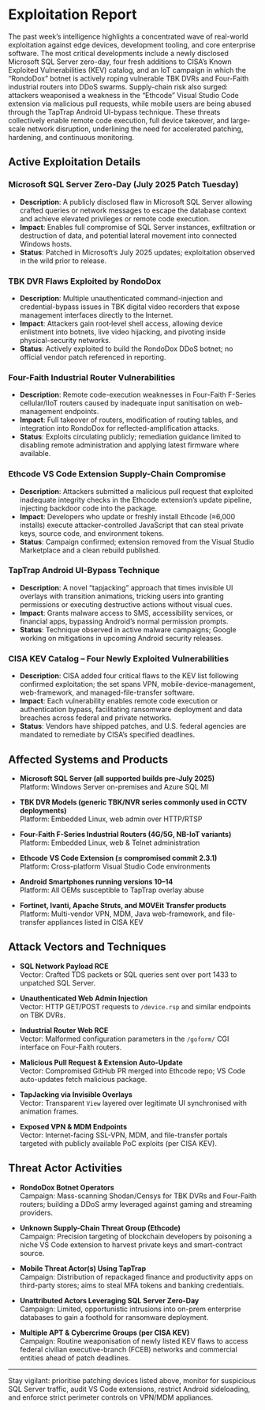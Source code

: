 # Exploitation Report

The past week’s intelligence highlights a concentrated wave of real-world exploitation against edge devices, development tooling, and core enterprise software. The most critical developments include a newly disclosed Microsoft SQL Server zero-day, four fresh additions to CISA’s Known Exploited Vulnerabilities (KEV) catalog, and an IoT campaign in which the “RondoDox” botnet is actively roping vulnerable TBK DVRs and Four-Faith industrial routers into DDoS swarms. Supply-chain risk also surged: attackers weaponised a weakness in the “Ethcode” Visual Studio Code extension via malicious pull requests, while mobile users are being abused through the TapTrap Android UI-bypass technique. These threats collectively enable remote code execution, full device takeover, and large-scale network disruption, underlining the need for accelerated patching, hardening, and continuous monitoring.

## Active Exploitation Details

### Microsoft SQL Server Zero-Day (July 2025 Patch Tuesday)
- **Description**: A publicly disclosed flaw in Microsoft SQL Server allowing crafted queries or network messages to escape the database context and achieve elevated privileges or remote code execution.
- **Impact**: Enables full compromise of SQL Server instances, exfiltration or destruction of data, and potential lateral movement into connected Windows hosts.
- **Status**: Patched in Microsoft’s July 2025 updates; exploitation observed in the wild prior to release.
  
### TBK DVR Flaws Exploited by RondoDox
- **Description**: Multiple unauthenticated command-injection and credential-bypass issues in TBK digital video recorders that expose management interfaces directly to the Internet.
- **Impact**: Attackers gain root‐level shell access, allowing device enlistment into botnets, live video hijacking, and pivoting inside physical-security networks.
- **Status**: Actively exploited to build the RondoDox DDoS botnet; no official vendor patch referenced in reporting.

### Four-Faith Industrial Router Vulnerabilities
- **Description**: Remote code-execution weaknesses in Four-Faith F-Series cellular/IIoT routers caused by inadequate input sanitisation on web-management endpoints.
- **Impact**: Full takeover of routers, modification of routing tables, and integration into RondoDox for reflected-amplification attacks.
- **Status**: Exploits circulating publicly; remediation guidance limited to disabling remote administration and applying latest firmware where available.

### Ethcode VS Code Extension Supply-Chain Compromise
- **Description**: Attackers submitted a malicious pull request that exploited inadequate integrity checks in the Ethcode extension’s update pipeline, injecting backdoor code into the package.
- **Impact**: Developers who update or freshly install Ethcode (≈6,000 installs) execute attacker-controlled JavaScript that can steal private keys, source code, and environment tokens.
- **Status**: Campaign confirmed; extension removed from the Visual Studio Marketplace and a clean rebuild published.

### TapTrap Android UI-Bypass Technique
- **Description**: A novel “tapjacking” approach that times invisible UI overlays with transition animations, tricking users into granting permissions or executing destructive actions without visual cues.
- **Impact**: Grants malware access to SMS, accessibility services, or financial apps, bypassing Android’s normal permission prompts.
- **Status**: Technique observed in active malware campaigns; Google working on mitigations in upcoming Android security releases.

### CISA KEV Catalog – Four Newly Exploited Vulnerabilities
- **Description**: CISA added four critical flaws to the KEV list following confirmed exploitation; the set spans VPN, mobile-device-management, web-framework, and managed-file-transfer software.
- **Impact**: Each vulnerability enables remote code execution or authentication bypass, facilitating ransomware deployment and data breaches across federal and private networks.
- **Status**: Vendors have shipped patches, and U.S. federal agencies are mandated to remediate by CISA’s specified deadlines.

## Affected Systems and Products

- **Microsoft SQL Server (all supported builds pre-July 2025)**  
  Platform: Windows Server on-premises and Azure SQL MI

- **TBK DVR Models (generic TBK/NVR series commonly used in CCTV deployments)**  
  Platform: Embedded Linux, web admin over HTTP/RTSP

- **Four-Faith F-Series Industrial Routers (4G/5G, NB-IoT variants)**  
  Platform: Embedded Linux, web & Telnet administration

- **Ethcode VS Code Extension (≤ compromised commit 2.3.1)**  
  Platform: Cross-platform Visual Studio Code environments

- **Android Smartphones running versions 10–14**  
  Platform: All OEMs susceptible to TapTrap overlay abuse

- **Fortinet, Ivanti, Apache Struts, and MOVEit Transfer products**  
  Platform: Multi-vendor VPN, MDM, Java web-framework, and file-transfer appliances listed in CISA KEV

## Attack Vectors and Techniques

- **SQL Network Payload RCE**  
  Vector: Crafted TDS packets or SQL queries sent over port 1433 to unpatched SQL Server.

- **Unauthenticated Web Admin Injection**  
  Vector: HTTP GET/POST requests to `/device.rsp` and similar endpoints on TBK DVRs.

- **Industrial Router Web RCE**  
  Vector: Malformed configuration parameters in the `/goform/` CGI interface on Four-Faith routers.

- **Malicious Pull Request & Extension Auto-Update**  
  Vector: Compromised GitHub PR merged into Ethcode repo; VS Code auto-updates fetch malicious package.

- **TapJacking via Invisible Overlays**  
  Vector: Transparent `View` layered over legitimate UI synchronised with animation frames.

- **Exposed VPN & MDM Endpoints**  
  Vector: Internet-facing SSL-VPN, MDM, and file-transfer portals targeted with publicly available PoC exploits (per CISA KEV).

## Threat Actor Activities

- **RondoDox Botnet Operators**  
  Campaign: Mass-scanning Shodan/Censys for TBK DVRs and Four-Faith routers; building a DDoS army leveraged against gaming and streaming providers.

- **Unknown Supply-Chain Threat Group (Ethcode)**  
  Campaign: Precision targeting of blockchain developers by poisoning a niche VS Code extension to harvest private keys and smart-contract source.

- **Mobile Threat Actor(s) Using TapTrap**  
  Campaign: Distribution of repackaged finance and productivity apps on third-party stores; aims to steal MFA tokens and banking credentials.

- **Unattributed Actors Leveraging SQL Server Zero-Day**  
  Campaign: Limited, opportunistic intrusions into on-prem enterprise databases to gain a foothold for ransomware deployment.

- **Multiple APT & Cybercrime Groups (per CISA KEV)**  
  Campaign: Routine weaponisation of newly listed KEV flaws to access federal civilian executive-branch (FCEB) networks and commercial entities ahead of patch deadlines.

---

Stay vigilant: prioritise patching devices listed above, monitor for suspicious SQL Server traffic, audit VS Code extensions, restrict Android sideloading, and enforce strict perimeter controls on VPN/MDM appliances.